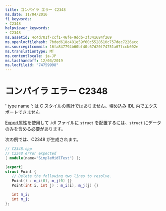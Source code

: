 ```yaml
---
title: コンパイラ エラー C2348
ms.date: 11/04/2016
f1_keywords:
- C2348
helpviewer_keywords:
- C2348
ms.assetid: 4c4d701f-ccf1-46fe-9ddb-3f341684f269
ms.openlocfilehash: 7bded618c481e59f60c5528510c757dec7226acc
ms.sourcegitcommit: 16fa847794b60bf40c67d20f74751a67fccb602e
ms.translationtype: MT
ms.contentlocale: ja-JP
ms.lasthandoff: 12/03/2019
ms.locfileid: "74759998"
---
```

# <a name="compiler-error-c2348"></a>コンパイラ エラー C2348

' type name ': は C スタイルの集計ではありません。埋め込み IDL 内でエクスポートできません

[Export](../../windows/export.md)属性を使用して .idl ファイルに `struct` を配置するには、`struct` にデータのみを含める必要があります。

次の例では、C2348 が生成されます。

```cpp
// C2348.cpp
// C2348 error expected
[ module(name="SimpleMidlTest") ];

[export]
struct Point {
   // Delete the following two lines to resolve.
   Point() : m_i(0), m_j(0) {}
   Point(int i, int j) : m_i(i), m_j(j) {}

   int m_i;
   int m_j;
};
```
